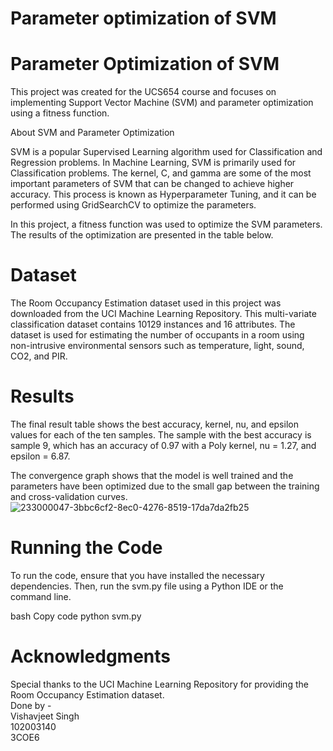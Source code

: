 # Parameter optimization of SVM
# Parameter Optimization of SVM

This project was created for the UCS654 course and focuses on implementing Support Vector Machine (SVM) and parameter optimization using a fitness function.

About SVM and Parameter Optimization

SVM is a popular Supervised Learning algorithm used for Classification and Regression problems. In Machine Learning, SVM is primarily used for Classification problems. The kernel, C, and gamma are some of the most important parameters of SVM that can be changed to achieve higher accuracy. This process is known as Hyperparameter Tuning, and it can be performed using GridSearchCV to optimize the parameters.

In this project, a fitness function was used to 
optimize the SVM parameters. The results of the optimization are presented in the table below.

# Dataset

The Room Occupancy Estimation dataset used in this project was downloaded from the UCI Machine Learning Repository. This multi-variate classification dataset contains 10129 instances and 16 attributes. The dataset is used for estimating the number of occupants in a room using non-intrusive environmental sensors such as temperature, light, sound, CO2, and PIR.

# Results

The final result table shows the best accuracy, kernel, nu, and epsilon values for each of the ten samples. The sample with the best accuracy is sample 9, which has an accuracy of 0.97 with a Poly kernel, nu = 1.27, and epsilon = 6.87.

The convergence graph shows that the model is well trained and the parameters have been optimized due to the small gap between the training and cross-validation curves.
![233000047-3bbc6cf2-8ec0-4276-8519-17da7da2fb25](https://user-images.githubusercontent.com/100956186/233118359-24661092-bf16-4297-b436-edd7a61bf67e.png)

# Running the Code

To run the code, ensure that you have installed the necessary dependencies. Then, run the svm.py file using a Python IDE or the command line.

bash
Copy code
python svm.py
# Acknowledgments

Special thanks to the UCI Machine Learning Repository for providing the Room Occupancy Estimation dataset.<br>
Done by - <br>
Vishavjeet Singh <br>
102003140<br>
3COE6
